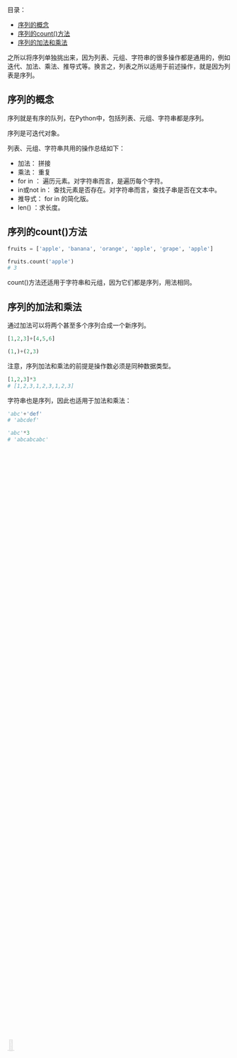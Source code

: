 <p id="toc">目录：</p>
<a href="#toc" style="position:fixed; opacity:0.1;top:60vh;font-size:1.5rem ">🔼</a>

- [序列的概念](#序列的概念)
- [序列的count()方法](#序列的count方法)
- [序列的加法和乘法](#序列的加法和乘法)

之所以将序列单独挑出来，因为列表、元组、字符串的很多操作都是通用的，例如迭代、加法、乘法、推导式等。换言之，列表之所以适用于前述操作，就是因为列表是序列。


##   序列的概念

序列就是有序的队列，在Python中，包括列表、元组、字符串都是序列。

序列是可迭代对象。

列表、元组、字符串共用的操作总结如下：
- 加法： 拼接
- 乘法： 重复
- for in ： 遍历元素。对字符串而言，是遍历每个字符。
- in或not in： 查找元素是否存在。对字符串而言，查找子串是否在文本中。
- 推导式： for in 的简化版。
- len() ：求长度。

##  序列的count()方法

```py
fruits = ['apple', 'banana', 'orange', 'apple', 'grape', 'apple']

fruits.count('apple')
# 3
```

count()方法还适用于字符串和元组，因为它们都是序列，用法相同。


##  序列的加法和乘法

通过加法可以将两个甚至多个序列合成一个新序列。

```py
[1,2,3]+[4,5,6]
```

```py
(1,)+(2,3)
```

注意，序列加法和乘法的前提是操作数必须是同种数据类型。

```py
[1,2,3]*3
# [1,2,3,1,2,3,1,2,3]
```

字符串也是序列，因此也适用于加法和乘法：

```py
'abc'+'def'
# 'abcdef'

'abc'*3
# 'abcabcabc'
```

